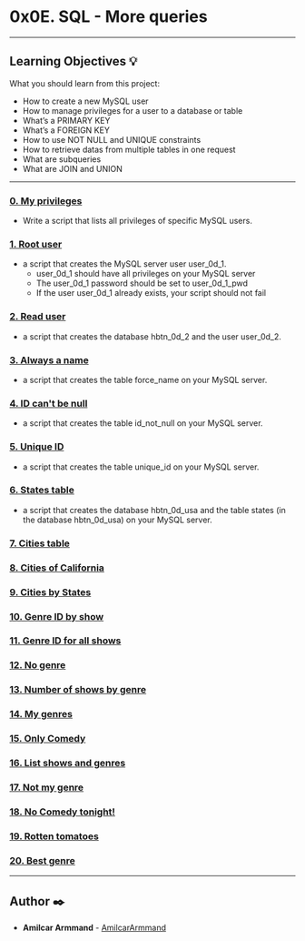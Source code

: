 # 0x0E. SQL - More queries

---
## Learning Objectives :bulb:
What you should learn from this project:

* How to create a new MySQL user
* How to manage privileges for a user to a database or table
* What’s a PRIMARY KEY
* What’s a FOREIGN KEY
* How to use NOT NULL and UNIQUE constraints
* How to retrieve datas from multiple tables in one request
* What are subqueries
* What are JOIN and UNION

---

### [0. My privileges](./0-privileges.sql)
* Write a script that lists all privileges of specific MySQL users.

### [1. Root user](./1-create_user.sql)
* a script that creates the MySQL server user user_0d_1.
  * user_0d_1 should have all privileges on your MySQL server
  * The user_0d_1 password should be set to user_0d_1_pwd
  * If the user user_0d_1 already exists, your script should not fail

### [2. Read user](./2-create_read_user.sql)
* a script that creates the database hbtn_0d_2 and the user user_0d_2.

### [3. Always a name](./3-force_name.sql)
* a script that creates the table force_name on your MySQL server.

### [4. ID can't be null](./4-never_empty.sql)
*  a script that creates the table id_not_null on your MySQL server.

### [5. Unique ID](./5-unique_id.sql)
* a script that creates the table unique_id on your MySQL server.

### [6. States table](./6-states.sql)
* a script that creates the database hbtn_0d_usa and the table states (in the database hbtn_0d_usa) on your MySQL server.

### [7. Cities table](./7-cities.sql)

### [8. Cities of California](./8-cities_of_california_subquery.sql)

### [9. Cities by States](./9-cities_by_state_join.sql)

### [10. Genre ID by show](./10-genre_id_by_show.sql)

### [11. Genre ID for all shows](./11-genre_id_all_shows.sql)

### [12. No genre](./12-no_genre.sql)

### [13. Number of shows by genre](./13-count_shows_by_genre.sql)

### [14. My genres](./14-my_genres.sql)

### [15. Only Comedy](./15-comedy_only.sql)

### [16. List shows and genres](./16-shows_by_genre.sql)

### [17. Not my genre](./100-not_my_genres.sql)

### [18. No Comedy tonight!](./101-not_a_comedy.sql)

### [19. Rotten tomatoes](./102-rating_shows.sql)

### [20. Best genre](./103-rating_genres.sql)

---

## Author :black_nib:
* **Amilcar Armmand** - [AmilcarArmmand](https://github.com/AmilcarArmmand)
